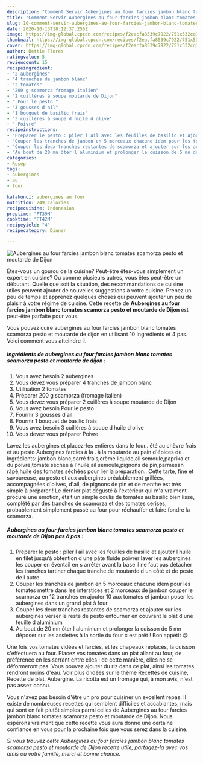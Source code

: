 ```yaml
---
description: "Comment Servir Aubergines au four farcies jambon blanc tomates scamorza pesto et moutarde de Dijon"
title: "Comment Servir Aubergines au four farcies jambon blanc tomates scamorza pesto et moutarde de Dijon"
slug: 10-comment-servir-aubergines-au-four-farcies-jambon-blanc-tomates-scamorza-pesto-et-moutarde-de-dijon
date: 2020-10-13T18:12:37.255Z
image: https://img-global.cpcdn.com/recipes/f2eacfa8539c7922/751x532cq70/aubergines-au-four-farcies-jambon-blanc-tomates-scamorza-pesto-et-moutarde-de-dijon-photo-principale-de-la-recette.jpg
thumbnail: https://img-global.cpcdn.com/recipes/f2eacfa8539c7922/751x532cq70/aubergines-au-four-farcies-jambon-blanc-tomates-scamorza-pesto-et-moutarde-de-dijon-photo-principale-de-la-recette.jpg
cover: https://img-global.cpcdn.com/recipes/f2eacfa8539c7922/751x532cq70/aubergines-au-four-farcies-jambon-blanc-tomates-scamorza-pesto-et-moutarde-de-dijon-photo-principale-de-la-recette.jpg
author: Bettie Flores
ratingvalue: 5
reviewcount: 15
recipeingredient:
- "2 aubergines"
- "4 tranches de jambon blanc"
- "2 tomates"
- "200 g scamorza fromage italien"
- "2 cuillères à soupe moutarde de Dijon"
- " Pour le pesto "
- "3 gousses d ail"
- "1 bouquet de basilic frais"
- "3 cuillères à soupe d huile d olive"
- " Poivre"
recipeinstructions:
- "Préparer le pesto : piler l ail avec les feuilles de basilic et ajouter l huile en filet jusqu’à obtention d une pâte fluide poivrer laver les aubergines les couper en éventail en s arrêter avant la base il ne faut pas détacher les tranches tartiner chaque tranche de moutarde d un côté et de pesto de l autre"
- "Couper les tranches de jambon en 5 morceaux chacune idem pour les tomates mettre dans les interstices et 2 morceaux de jambon couper le scamorza en 12 tranches en ajouter 10 aux tomates et jambon poser les aubergines dans un grand plat à four"
- "Couper les deux tranches restantes de scamorza et ajouter sur les aubergines verser le reste de pesto enfourner en couvrant le plat d une feuille d aluminium"
- "Au bout de 20 mn ôter l aluminium et prolonger la cuisson de 5 mn déposer sur les assiettes à la sortie du four c est prêt ! Bon appétit 😋"
categories:
- Resep
tags:
- aubergines
- au
- four

katakunci: aubergines au four 
nutrition: 249 calories
recipecuisine: Indonesian
preptime: "PT39M"
cooktime: "PT42M"
recipeyield: "4"
recipecategory: Dinner

---
```



![Aubergines au four farcies jambon blanc tomates scamorza pesto et moutarde de Dijon](https://img-global.cpcdn.com/recipes/f2eacfa8539c7922/751x532cq70/aubergines-au-four-farcies-jambon-blanc-tomates-scamorza-pesto-et-moutarde-de-dijon-photo-principale-de-la-recette.jpg)

Êtes-vous un gourou de la cuisine? Peut-être êtes-vous simplement un expert en cuisine? Ou comme plusieurs autres, vous êtes peut-être un débutant. Quelle que soit la situation, des recommandations de cuisine utiles peuvent ajouter de nouvelles suggestions à votre cuisine. Prenez un peu de temps et apprenez quelques choses qui peuvent ajouter un peu de plaisir à votre régime de cuisine. Cette recette de <strong> Aubergines au four farcies jambon blanc tomates scamorza pesto et moutarde de Dijon </strong> est peut-être parfaite pour vous.

<!--inarticleads1-->

Vous pouvez cuire aubergines au four farcies jambon blanc tomates scamorza pesto et moutarde de dijon en utilisant 10 Ingrédients et 4 pas. Voici comment vous atteindre il.

##### Ingrédients de aubergines au four farcies jambon blanc tomates scamorza pesto et moutarde de dijon :

1. Vous avez besoin 2 aubergines
1. Vous devez vous préparer 4 tranches de jambon blanc
1. Utilisation 2 tomates
1. Préparer 200 g scamorza (fromage italien)
1. Vous devez vous préparer 2 cuillères à soupe moutarde de Dijon
1. Vous avez besoin  Pour le pesto :
1. Fournir 3 gousses d ail
1. Fournir 1 bouquet de basilic frais
1. Vous avez besoin 3 cuillères à soupe d huile d olive
1. Vous devez vous préparer  Poivre


Lavez les aubergines et placez-les entières dans le four.. été au chèvre frais et au pesto Aubergines farcies à la . à la moutarde au pain d&#39;épices de . Ingrédients: jambon blanc,carré frais,crème liquide,ail semoule,paprika et du poivre,tomate séchée à l&#39;huile,ail semoule,pignons de pin,parmesan râpé,huile des tomates séchées pour lier la préparation.. Cette tarte, fine et savoureuse, au pesto et aux aubergines préalablement grillées, accompagnées d&#39;olives, d&#39;ail, de pignons de pin et de menthe est très simple à préparer ! Le dernier plat dégusté à l&#39;extérieur qui m&#39;a vraiment procuré une émotion, était un simple coulis de tomates au basilic bien lisse, complété par des tranches de scamorza et des tomates cerises, probablement simplement passé au four pour réchauffer et faire fondre la scamorza. 

<!--inarticleads2-->

##### Aubergines au four farcies jambon blanc tomates scamorza pesto et moutarde de Dijon pas à pas :

1. Préparer le pesto : piler l ail avec les feuilles de basilic et ajouter l huile en filet jusqu’à obtention d une pâte fluide poivrer laver les aubergines les couper en éventail en s arrêter avant la base il ne faut pas détacher les tranches tartiner chaque tranche de moutarde d un côté et de pesto de l autre
1. Couper les tranches de jambon en 5 morceaux chacune idem pour les tomates mettre dans les interstices et 2 morceaux de jambon couper le scamorza en 12 tranches en ajouter 10 aux tomates et jambon poser les aubergines dans un grand plat à four
1. Couper les deux tranches restantes de scamorza et ajouter sur les aubergines verser le reste de pesto enfourner en couvrant le plat d une feuille d aluminium
1. Au bout de 20 mn ôter l aluminium et prolonger la cuisson de 5 mn déposer sur les assiettes à la sortie du four c est prêt ! Bon appétit 😋


Une fois vos tomates vidées et farcies, et les chapeaux replacés, la cuisson s&#39;effectuera au four. Placez vos tomates dans un plat allant au four, de préférence en les serrant entre elles : de cette manière, elles ne se déformeront pas. Vous pouvez ajouter du riz dans ce plat, ainsi les tomates rendront moins d&#39;eau. Voir plus d&#39;idées sur le thème Recettes de cuisine, Recette de plat, Aubergine. La ricotta est un fromage qui, à mon avis, n&#39;est pas assez connu. 

<!--inarticleads1-->

<p>
Vous n'avez pas besoin d'être un pro pour cuisiner un excellent repas. Il existe de nombreuses recettes qui semblent difficiles et accablantes, mais qui sont en fait plutôt simples parmi celles de Aubergines au four farcies jambon blanc tomates scamorza pesto et moutarde de Dijon. Nous espérons vraiment que cette recette vous aura donné une certaine confiance en vous pour la prochaine fois que vous serez dans la cuisine.
</p>

<p>
<i>Si vous trouvez cette Aubergines au four farcies jambon blanc tomates scamorza pesto et moutarde de Dijon recette utile, partagez-la avec vos amis ou votre famille, merci et bonne chance.</i>
</p>
